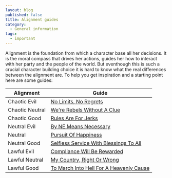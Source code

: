 ```yaml
---
layout: blog
published: false
title: Alignment guides
category:
  - General information
tags:
  - important
---
```

Alignment is the foundation from which a character base all her decisions. It is the moral compass that drives her actions, guides her how to interact with her party and the people of the world. But eventhough this is such a crucial character building choice it is hard to know what the real differences between the alignment are. To help you get inspiration and a starting point here are some guides:  

| Alignment	| Guide	|
| ---------	| -----	|
| Chaotic Evil	| [No Limits, No Regrets](http://www.giantitp.com/forums/showthread.php?446414-No-Limits-No-Regrets-A-guide-to-the-Chaotic-Evil-alignment) |
| Chaotic Neutral | [We're Rebels Without A Clue](http://www.giantitp.com/forums/showthread.php?448806-We-re-Rebels-Without-A-Clue-A-Chaotic-Neutral-Handbook) |
| Chaotic Good | [Rules Are For Jerks](http://www.giantitp.com/forums/showthread.php?448507-Rules-are-for-Jerks-A-Chaotic-Good-Alignment-Handbook) |
| Neutral Evil | [By NE Means Necessary](http://www.giantitp.com/forums/showthread.php?449418-By-NE-means-necessary-a-guide-to-Neutral-Evil) |
| Neutral | [Pursuit Of Happiness](http://www.giantitp.com/forums/showthread.php?453304-Pursuit-of-Happiness-a-practical-Guide-to-playing-True-Neutral) |
| Neutral Good | [Selfless Service With Blessings To All](http://www.giantitp.com/forums/showthread.php?449294-Selfless-Service-with-Blessings-to-All-A-Neutral-Good-Handbook-lt-3) |
| Lawful Evil | [Compliance Will Be Rewarded](http://www.giantitp.com/forums/showthread.php?448542-Compliance-Will-Be-Rewarded-A-Guide-to-Lawful-Evil) |
| Lawful Neutral | [My Country, Right Or Wrong](http://www.giantitp.com/forums/showthread.php?448817-My-Country-Right-Or-Wrong-A-Lawful-Neutral-Alignment-Handbook) |
| Lawful Good | [To March Into Hell For A Heavenly Cause](http://www.giantitp.com/forums/showthread.php?448799-To-March-Into-Hell-for-a-Heavenly-Cause-A-Lawful-Good-Handbook) |